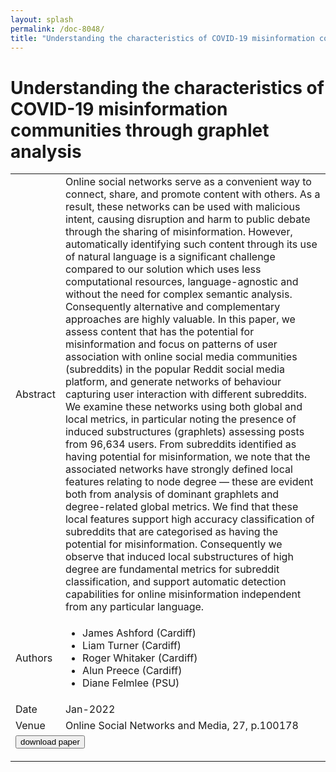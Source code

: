 ```yaml
---
layout: splash
permalink: /doc-8048/
title: "Understanding the characteristics of COVID-19 misinformation communities through graphlet analysis"
---
```


# Understanding the characteristics of COVID-19 misinformation communities through graphlet analysis

<table>
    <tbody>
    <tr>
        <td>Abstract</td>
        <td>Online social networks serve as a convenient way to connect, share, and promote content with others. As a result, these networks can be used with malicious intent, causing disruption and harm to public debate through the sharing of misinformation. However, automatically identifying such content through its use of natural language is a significant challenge compared to our solution which uses less computational resources, language-agnostic and without the need for complex semantic analysis. Consequently alternative and complementary approaches are highly valuable. In this paper, we assess content that has the potential for misinformation and focus on patterns of user association with online social media communities (subreddits) in the popular Reddit social media platform, and generate networks of behaviour capturing user interaction with different subreddits. We examine these networks using both global and local metrics, in particular noting the presence of induced substructures (graphlets) assessing posts from 96,634 users. From subreddits identified as having potential for misinformation, we note that the associated networks have strongly defined local features relating to node degree — these are evident both from analysis of dominant graphlets and degree-related global metrics. We find that these local features support high accuracy classification of subreddits that are categorised as having the potential for misinformation. Consequently we observe that induced local substructures of high degree are fundamental metrics for subreddit classification, and support automatic detection capabilities for online misinformation independent from any particular language.</td>
    </tr>
    <tr>
        <td>Authors</td>
        <td>
            <ul>
                <li>James Ashford (Cardiff)</li>
                <li>Liam Turner (Cardiff)</li>
                <li>Roger Whitaker (Cardiff)</li>
                <li>Alun Preece (Cardiff)</li>
                <li>Diane Felmlee (PSU)</li>
            </ul>
        </td>
    </tr>
    <tr>
        <td>Date</td>
        <td>Jan-2022</td>
    </tr>
    <tr>
        <td>Venue</td>
        <td>Online Social Networks and Media, 27, p.100178</td>
    </tr>
    <tr>
        <td colspan="2">
            <form method="get" action="https://www.sciencedirect.com/science/article/pii/S2468696421000586">
                <button type="submit">download paper</button>
            </form>
        </td>
    </tr>
    </tbody>
</table>
